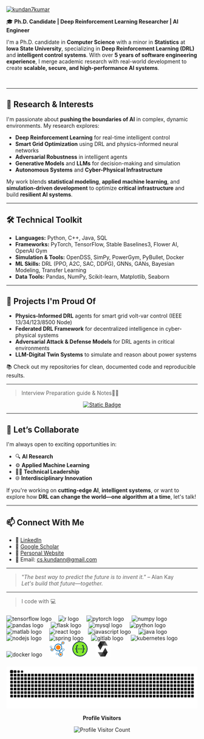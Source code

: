 [![kundan7kumar](https://readme-typing-svg.demolab.com?font=Fira+Code&weight=500&pause=1000&multiline=true&random=false&width=435&lines=Hi%2C+I'm+Kundan+Kumar+%F0%9F%91%8B;AI+Researcher)](https://github.com/kundan-kumarr)

🎓 **Ph.D. Candidate | Deep Reinforcement Learning Researcher | AI  Engineer**

I'm a Ph.D. candidate in **Computer Science** with a minor in **Statistics** at **Iowa State University**, specializing in **Deep Reinforcement Learning (DRL)** and **intelligent control systems**. With over **5 years of software engineering experience**, I merge academic research with real-world development to create **scalable, secure, and high-performance AI systems**.

<!--<p align="center"><a href="https://kundan-kumarr.github.io/reports/"><img src="imgs/cv.svg" alt="Curriculum Vitae"></a> -->
<a href="https://scholar.google.com/citations?user=1zDpIJkAAAAJ"><img src="https://img.shields.io/badge/Google%20Scholar-%234285F4.svg?&style=plastic&logo=google-scholar&logoColor=white" alt="" /></a>
<a href="https://orcid.org/0000-0002-3229-6649"><img src="https://img.shields.io/badge/ORCID-0000--0002--7935--0569-green.svg?&style=plastic&logo=orcid&logoColor=white" alt="" /></a>
<a href="https://kundan-kumarr.github.io/"><img src="https://img.shields.io/badge/Website-red?style=plastic&logo=website&logoColor=red" alt="" /></a>
</p>

---

## 🔬 Research & Interests

I'm passionate about **pushing the boundaries of AI** in complex, dynamic environments. My research explores:

- **Deep Reinforcement Learning** for real-time intelligent control  
- **Smart Grid Optimization** using DRL and physics-informed neural networks  
- **Adversarial Robustness** in intelligent agents  
- **Generative Models** and **LLMs** for decision-making and simulation  
- **Autonomous Systems** and **Cyber-Physical Infrastructure**

My work blends **statistical modeling**, **applied machine learning**, and **simulation-driven development** to optimize **critical infrastructure** and build **resilient AI systems**.

---

## 🛠️ Technical Toolkit

- **Languages:** Python, C++, Java, SQL  
- **Frameworks:** PyTorch, TensorFlow, Stable Baselines3, Flower AI, OpenAI Gym  
- **Simulation & Tools:** OpenDSS, SimPy, PowerGym, PyBullet, Docker  
- **ML Skills:** DRL (PPO, A2C, SAC, DDPG), GNNs, GANs, Bayesian Modeling, Transfer Learning  
- **Data Tools:** Pandas, NumPy, Scikit-learn, Matplotlib, Seaborn  

---

## 🚀 Projects I'm Proud Of

- **Physics-Informed DRL** agents for smart grid volt-var control (IEEE 13/34/123/8500 Node)
- **Federated DRL Framework** for decentralized intelligence in cyber-physical systems
- **Adversarial Attack & Defense Models** for DRL agents in critical environments
- **LLM-Digital Twin Systems** to simulate and reason about power systems

📚 Check out my repositories for clean, documented code and reproducible results.

---
> Interview Preparation guide & Notes👨‍🔬 
<p align ="center"> 
<a href="https://github.com/kundan-kumarr/Research-Scientist_interview_Preparation"><img alt="Static Badge" src="https://img.shields.io/badge/Github-Research%2F_Data_Scientist_Interview_Preparation_Guide-orange?style=plastic&logo=Github"></a>
</p>

---
## 👥 Let’s Collaborate

I'm always open to exciting opportunities in:
- 🔍 **AI Research**
- ⚙️ **Applied Machine Learning**
- 🧑‍💻 **Technical Leadership**
- 🌐 **Interdisciplinary Innovation**

If you're working on **cutting-edge AI**, **intelligent systems**, or want to explore how **DRL can change the world—one algorithm at a time**, let's talk!

---

## 📫 Connect With Me

- 💼 [LinkedIn](https://www.linkedin.com/in/kundan-kumarr)  
- 🧠 [Google Scholar](https://scholar.google.com/citations?user=1zDpIJkAAAAJ&hl)  
- 📝 [Personal Website](https://kundan-kumarr.github.io)  
- 📧 Email: cs.kundann@gmail.com

---

> *"The best way to predict the future is to invent it."* – Alan Kay  
> *Let's build that future—together.*

---------------------------------------------------------------------------------------------------

> I code with 💻 
###

<div align="left">
  <img src="https://cdn.jsdelivr.net/gh/devicons/devicon/icons/tensorflow/tensorflow-original.svg" height="30" alt="tensorflow logo"  />
  <img width="10" />
  <img src="https://cdn.jsdelivr.net/gh/devicons/devicon/icons/r/r-original.svg" height="40" alt="r logo"  />
  <img width="12" />
  <img src="https://cdn.jsdelivr.net/gh/devicons/devicon/icons/pytorch/pytorch-original.svg" height="40" alt="pytorch logo"  />
  <img width="12" />
  <img src="https://cdn.jsdelivr.net/gh/devicons/devicon/icons/numpy/numpy-original.svg" height="40" alt="numpy logo"  />
  <img width="12" />
  <img src="https://cdn.jsdelivr.net/gh/devicons/devicon/icons/pandas/pandas-original.svg" height="40" alt="pandas logo"  />
  <img width="12" />
  <img src="https://cdn.jsdelivr.net/gh/devicons/devicon/icons/flask/flask-original.svg" height="40" alt="flask logo"  />
  <img width="12" />
  <img src="https://cdn.jsdelivr.net/gh/devicons/devicon/icons/mysql/mysql-original.svg" height="40" alt="mysql logo"  />
  <img width="12" />
  <img src="https://cdn.jsdelivr.net/gh/devicons/devicon/icons/python/python-original.svg" height="40" alt="python logo"  />
  <img width="12" />
  <img src="https://cdn.jsdelivr.net/gh/devicons/devicon/icons/matlab/matlab-original.svg" height="40" alt="matlab logo"  />
  <img width="12" />
  <img src="https://cdn.jsdelivr.net/gh/devicons/devicon/icons/react/react-original.svg" height="40" alt="react logo"  />
  <img width="12" />
  <img src="https://cdn.jsdelivr.net/gh/devicons/devicon/icons/javascript/javascript-original.svg" height="40" alt="javascript logo"  />
  <img width="12" />
  <img src="https://cdn.jsdelivr.net/gh/devicons/devicon/icons/java/java-original.svg" height="40" alt="java logo"  />
  <img width="12" />
  <img src="https://cdn.jsdelivr.net/gh/devicons/devicon/icons/nodejs/nodejs-original.svg" height="40" alt="nodejs logo"  />
  <img width="12" />
  <img src="https://cdn.jsdelivr.net/gh/devicons/devicon/icons/spring/spring-original.svg" height="40" alt="spring logo"  />
  <img width="12" />
  <img src="https://cdn.jsdelivr.net/gh/devicons/devicon/icons/gitlab/gitlab-original.svg" height="40" alt="gitlab logo"  />
  <img width="12" />
  <img src="https://cdn.jsdelivr.net/gh/devicons/devicon/icons/kubernetes/kubernetes-plain.svg" height="40" alt="kubernetes logo"  />
  <img width="12" />
  <img src="https://cdn.jsdelivr.net/gh/devicons/devicon/icons/docker/docker-original.svg" height="40" alt="docker logo"  />
  <img width="12" />
  <img src="https://github.com/devicons/devicon/blob/v2.16.0/icons/networkx/networkx-original.svg" height="40" alt="networkx logo"  />
   <img width="12" />
  <img src="https://github.com/devicons/devicon/blob/v2.16.0/icons/swagger/swagger-original.svg" height="40" alt="swagger logo"  />
  <img width="12" />
  <img src="https://github.com/devicons/devicon/blob/v2.16.0/icons/solidity/solidity-original.svg" height="40" alt="solidity logo"  />
  
</div>

###
<div align="center">
<img src="https://raw.githubusercontent.com/kundan-kumarr/kundan-kumarr/output/snake.svg" alt="Snake animation" />
</div>

<div align="center">
  <p><strong>Profile Visitors</strong></p>
  <img src="https://profile-counter.glitch.me/kundan-kumarr/count.svg?" alt="Profile Visitor Count" />
</div>

